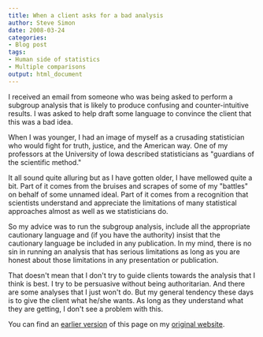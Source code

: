 ```yaml
---
title: When a client asks for a bad analysis
author: Steve Simon
date: 2008-03-24
categories:
- Blog post
tags:
- Human side of statistics
- Multiple comparisons
output: html_document
---
```

I received an email from someone who was being asked to perform a
subgroup analysis that is likely to produce confusing and
counter-intuitive results. I was asked to help draft some language to
convince the client that this was a bad idea.

When I was younger, I had an image of myself as a crusading statistician
who would fight for truth, justice, and the American way. One of my
professors at the University of Iowa described statisticians as
\"guardians of the scientific method.\"

It all sound quite alluring but as I have gotten older, I have mellowed
quite a bit. Part of it comes from the bruises and scrapes of some of my
\"battles\" on behalf of some unnamed ideal. Part of it comes from a
recognition that scientists understand and appreciate the limitations of
many statistical approaches almost as well as we statisticians do.

So my advice was to run the subgroup analysis, include all the
appropriate cautionary language and (if you have the authority) insist
that the cautionary language be included in any publication. In my mind,
there is no sin in running an analysis that has serious limitations as
long as you are honest about those limitations in any presentation or
publication.

That doesn\'t mean that I don\'t try to guide clients towards the
analysis that I think is best. I try to be persuasive without being
authoritarian. And there are some analyses that I just won\'t do. But my
general tendency these days is to give the client what he/she wants. As
long as they understand what they are getting, I don\'t see a problem
with this.

You can find an [earlier version](http://www.pmean.com/08/BadAnalysis.html) of this page on my [original website](http://www.pmean.com/original_site.html).

